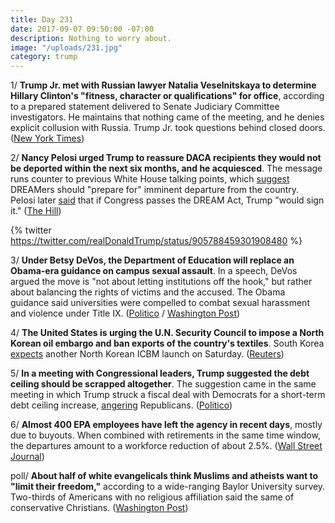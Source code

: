 ```yaml
---
title: Day 231
date: 2017-09-07 09:50:00 -07:00
description: Nothing to worry about.
image: "/uploads/231.jpg"
category: trump
---
```


1/ **Trump Jr. met with Russian lawyer Natalia Veselnitskaya to determine Hillary Clinton's "fitness, character or qualifications" for office**, according to a prepared statement delivered to Senate Judiciary Committee investigators. He maintains that nothing came of the meeting, and he denies explicit collusion with Russia. Trump Jr. took questions behind closed doors. ([New York Times](https://www.nytimes.com/2017/09/07/us/politics/trump-russia-investigation.html))

2/ **Nancy Pelosi urged Trump to reassure DACA recipients they would not be deported within the next six months, and he acquiesced**. The message runs counter to previous White House talking points, which [suggest](http://i2.cdn.turner.com/cnn/2017/images/09/05/daca.talking.points%5B8%5D.pdf) DREAMers should "prepare for" imminent departure from the country. Pelosi later [said](http://thehill.com/homenews/house/349634-pelosi-trump-says-that-he-would-sign-the-dream-act-if-it-passed) that if Congress passes the DREAM Act, Trump "would sign it." ([The Hill](http://thehill.com/homenews/house/349612-pelosi-asked-trump-to-issue-tweet-reassuring-daca-recipients))

{% twitter https://twitter.com/realDonaldTrump/status/905788459301908480 %}

3/ **Under Betsy DeVos, the Department of Education will replace an Obama-era guidance on campus sexual assault**. In a speech, DeVos argued the move is "not about letting institutions off the hook," but rather about balancing the rights of victims and the accused. The Obama guidance said universities were compelled to combat sexual harassment and violence under Title IX. ([Politico](http://www.politico.com/story/2017/09/07/betsy-devos-to-revamp-obama-era-schools-sexual-assault-policy-242444) / [Washington Post](https://www.washingtonpost.com/news/grade-point/wp/2017/09/07/protesters-gather-anticipating-devos-speech-on-campus-sexual-assault/?utm_term=.2d9eb05301f3))

4/ **The United States is urging the U.N. Security Council to impose a North Korean oil embargo and ban exports of the country's textiles**. South Korea [expects](http://www.cnn.com/2017/09/07/asia/south-korea-thaad-north-korea/index.html) another North Korean ICBM launch on Saturday. ([Reuters](https://www.reuters.com/article/us-northkorea-missiles-un/u-n-mulls-u-s-push-for-north-korea-oil-embargo-textile-export-ban-idUSKCN1BH2QA?il=0))

5/ **In a meeting with Congressional leaders, Trump suggested the debt ceiling should be scrapped altogether**. The suggestion came in the same meeting in which Trump struck a fiscal deal with Democrats for a short-term debt ceiling increase, [angering](http://www.politico.com/story/2017/09/06/hill-trump-relations-242411) Republicans. ([Politico](http://www.politico.com/story/2017/09/07/trump-end-debt-ceiling-votes-242429))

6/ **Almost 400 EPA employees have left the agency in recent days**, mostly due to buyouts. When combined with retirements in the same time window, the departures amount to a workforce reduction of about 2.5%. ([Wall Street Journal](https://www.wsj.com/articles/hundreds-of-epa-workers-leave-in-recent-days-1504660207))

poll/ **About half of white evangelicals think Muslims and atheists want to "limit their freedom,"** according to a wide-ranging Baylor University survey. Two-thirds of Americans with no religious affiliation said the same of conservative Christians. ([Washington Post](https://www.washingtonpost.com/news/acts-of-faith/wp/2017/09/07/evangelicals-fear-muslims-atheists-fear-christians-how-americans-mistrust-each-other/?utm_term=.686c845e2801))